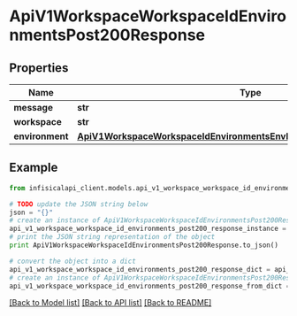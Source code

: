 # ApiV1WorkspaceWorkspaceIdEnvironmentsPost200Response


## Properties
Name | Type | Description | Notes
------------ | ------------- | ------------- | -------------
**message** | **str** |  | 
**workspace** | **str** |  | 
**environment** | [**ApiV1WorkspaceWorkspaceIdEnvironmentsEnvIdGet200ResponseEnvironment**](ApiV1WorkspaceWorkspaceIdEnvironmentsEnvIdGet200ResponseEnvironment.md) |  | 

## Example

```python
from infisicalapi_client.models.api_v1_workspace_workspace_id_environments_post200_response import ApiV1WorkspaceWorkspaceIdEnvironmentsPost200Response

# TODO update the JSON string below
json = "{}"
# create an instance of ApiV1WorkspaceWorkspaceIdEnvironmentsPost200Response from a JSON string
api_v1_workspace_workspace_id_environments_post200_response_instance = ApiV1WorkspaceWorkspaceIdEnvironmentsPost200Response.from_json(json)
# print the JSON string representation of the object
print ApiV1WorkspaceWorkspaceIdEnvironmentsPost200Response.to_json()

# convert the object into a dict
api_v1_workspace_workspace_id_environments_post200_response_dict = api_v1_workspace_workspace_id_environments_post200_response_instance.to_dict()
# create an instance of ApiV1WorkspaceWorkspaceIdEnvironmentsPost200Response from a dict
api_v1_workspace_workspace_id_environments_post200_response_from_dict = ApiV1WorkspaceWorkspaceIdEnvironmentsPost200Response.from_dict(api_v1_workspace_workspace_id_environments_post200_response_dict)
```
[[Back to Model list]](../README.md#documentation-for-models) [[Back to API list]](../README.md#documentation-for-api-endpoints) [[Back to README]](../README.md)


